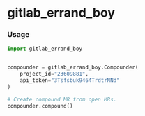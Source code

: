 # gitlab_errand_boy

### Usage

```python
import gitlab_errand_boy


compounder = gitlab_errand_boy.Compounder(
    project_id="23609881",
    api_token="3Tsfsbuk9464TrdtrNNd"
)

# Create compound MR from open MRs.
compounder.compound()
```
